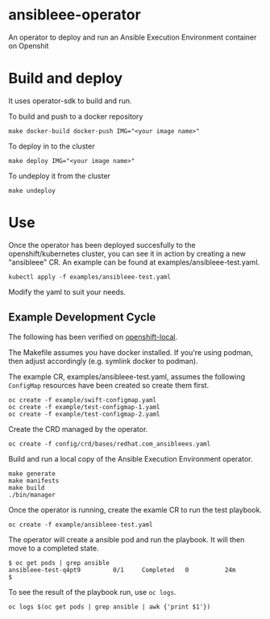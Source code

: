 # ansibleee-operator
An operator to deploy and run an Ansible Execution Environment container on Openshit

# Build and deploy
It uses operator-sdk to build and run.

To build and push to a docker repository
```
make docker-build docker-push IMG="<your image name>"
```

To deploy in to the cluster
```
make deploy IMG="<your image name>"
```

To undeploy it from the cluster
```
make undeploy
```

# Use
Once the operator has been deployed succesfully to the openshift/kubernetes cluster, you can see it in action by creating a new "ansibleee" CR. An example can be found at examples/ansibleee-test.yaml.
```
kubectl apply -f examples/ansibleee-test.yaml
```

Modify the yaml to suit your needs.

## Example Development Cycle

The following has been verified on
[openshift-local](https://developers.redhat.com/products/openshift-local/overview).

The Makefile assumes you have docker installed. If you're using
podman, then adjust accordingly (e.g. symlink docker to podman).

The example CR, examples/ansibleee-test.yaml, assumes the following
`ConfigMap` resources have been created so create them first.
```
oc create -f example/swift-configmap.yaml
oc create -f example/test-configmap-1.yaml
oc create -f example/test-configmap-2.yaml
```
Create the CRD managed by the operator.
```
oc create -f config/crd/bases/redhat.com_ansibleees.yaml
```
Build and run a local copy of the Ansible Execution Environment operator.
```
make generate
make manifests
make build
./bin/manager
```
Once the operator is running, create the examle CR to run the test playbook.
```
oc create -f example/ansibleee-test.yaml
```
The operator will create a ansible pod and run the playbook. It will
then move to a completed state.
```
$ oc get pods | grep ansible
ansibleee-test-q4pt9         0/1     Completed   0          24m
$
```
To see the result of the playbook run, use `oc logs`.
```
oc logs $(oc get pods | grep ansible | awk {'print $1'})
```
